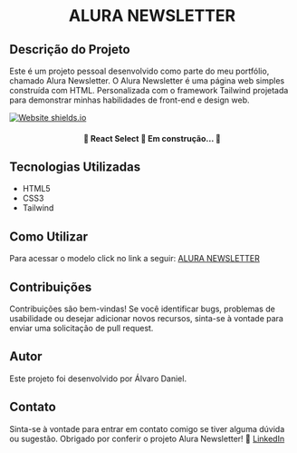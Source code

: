 <h1 align="center">ALURA NEWSLETTER</h1>

## Descrição do Projeto
<p>	Este é um projeto pessoal desenvolvido como parte do meu portfólio, chamado Alura Newsletter. O Alura Newsletter é uma página web simples construída com HTML. Personalizada com o framework Tailwind projetada para demonstrar minhas habilidades de front-end e design web.</p>

<image align="center">[![Website shields.io](https://img.shields.io/website-up-down-green-red/http/shields.io.svg)](http://shields.io/)</image>

<h4 align="center"> 
	🚧  React Select 🚀 Em construção...  🚧
</h4>


## Tecnologias Utilizadas
- HTML5
- CSS3
- Tailwind 

## Como Utilizar
Para acessar o modelo click no link a seguir: [ALURA NEWSLETTER](https://projeto-alura-newsletter-tailwind-sigma.vercel.app/)

## Contribuições
Contribuições são bem-vindas! Se você identificar bugs, problemas de usabilidade ou desejar adicionar novos recursos, sinta-se à vontade para enviar uma solicitação de pull request.

## Autor
Este projeto foi desenvolvido por Álvaro Daniel.


## Contato
Sinta-se à vontade para entrar em contato comigo se tiver alguma dúvida ou sugestão. Obrigado por conferir o projeto Alura Newsletter! 🚀
[LinkedIn](https://www.linkedin.com/in/%C3%A1lvaro-daniel-5a76562a9/)
